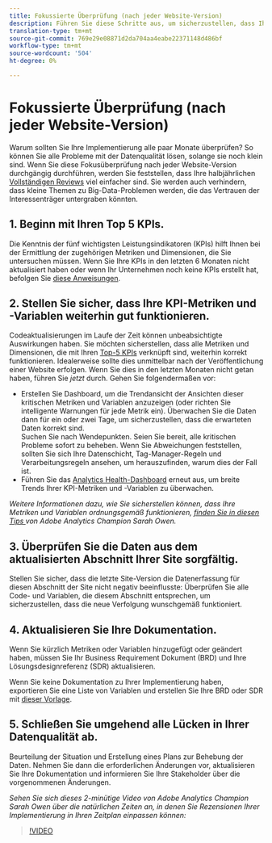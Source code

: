 ```yaml
---
title: Fokussierte Überprüfung (nach jeder Website-Version)
description: Führen Sie diese Schritte aus, um sicherzustellen, dass Ihre Implementierung fehlerfrei und im Einklang mit Ihren KPIs ausgeführt wird.
translation-type: tm+mt
source-git-commit: 769e29e08871d2da704aa4eabe22371148d486bf
workflow-type: tm+mt
source-wordcount: '504'
ht-degree: 0%

---
```



# Fokussierte Überprüfung (nach jeder Website-Version)

Warum sollten Sie Ihre Implementierung alle paar Monate überprüfen? So können Sie alle Probleme mit der Datenqualität lösen, solange sie noch klein sind. Wenn Sie diese Fokusüberprüfung nach jeder Website-Version durchgängig durchführen, werden Sie feststellen, dass Ihre halbjährlichen [Vollständigen Reviews](/help/implement/review/full-review.md) viel einfacher sind. Sie werden auch verhindern, dass kleine Themen zu Big-Data-Problemen werden, die das Vertrauen der Interessenträger untergraben könnten.

## 1. Beginn mit Ihren Top 5 KPIs.

Die Kenntnis der fünf wichtigsten Leistungsindikatoren (KPIs) hilft Ihnen bei der Ermittlung der zugehörigen Metriken und Dimensionen, die Sie untersuchen müssen. Wenn Sie Ihre KPIs in den letzten 6 Monaten nicht aktualisiert haben oder wenn Ihr Unternehmen noch keine KPIs erstellt hat, befolgen Sie [diese Anweisungen](/help/implement/review/define-kpis.md).

## 2. Stellen Sie sicher, dass Ihre KPI-Metriken und -Variablen weiterhin gut funktionieren.

Codeaktualisierungen im Laufe der Zeit können unbeabsichtigte Auswirkungen haben. Sie möchten sicherstellen, dass alle Metriken und Dimensionen, die mit Ihren [Top-5 KPIs](/help/implement/review/define-kpis.md) verknüpft sind, weiterhin korrekt funktionieren. Idealerweise sollte dies unmittelbar nach der Veröffentlichung einer Website erfolgen. Wenn Sie dies in den letzten Monaten nicht getan haben, führen Sie *jetzt* durch. Gehen Sie folgendermaßen vor:

* Erstellen Sie Dashboard, um die Trendansicht der Ansichten dieser kritischen Metriken und Variablen anzuzeigen (oder richten Sie intelligente Warnungen für jede Metrik ein). Überwachen Sie die Daten dann für ein oder zwei Tage, um sicherzustellen, dass die erwarteten Daten korrekt sind.\
   Suchen Sie nach Wendepunkten. Seien Sie bereit, alle kritischen Probleme sofort zu beheben. Wenn Sie Abweichungen feststellen, sollten Sie sich Ihre Datenschicht, Tag-Manager-Regeln und Verarbeitungsregeln ansehen, um herauszufinden, warum dies der Fall ist.
* Führen Sie das [Analytics Health-Dashboard](https://assets.adobe.com/public/9549dbe7-765a-4899-77b8-85cbba1a4252) erneut aus, um breite Trends Ihrer KPI-Metriken und -Variablen zu überwachen.

*Weitere Informationen dazu, wie Sie sicherstellen können, dass Ihre Metriken und Variablen ordnungsgemäß funktionieren,  [finden Sie in diesen Tips ](https://experienceleaguecommunities.adobe.com/t5/adobe-analytics-discussions/my-five-best-tips-for-keeping-adobe-analytics-humming/td-p/388608) von Adobe Analytics Champion Sarah Owen.*

## 3. Überprüfen Sie die Daten aus dem aktualisierten Abschnitt Ihrer Site sorgfältig.

Stellen Sie sicher, dass die letzte Site-Version die Datenerfassung für diesen Abschnitt der Site nicht negativ beeinflusste: Überprüfen Sie alle Code- und Variablen, die diesem Abschnitt entsprechen, um sicherzustellen, dass die neue Verfolgung wunschgemäß funktioniert.

## 4. Aktualisieren Sie Ihre Dokumentation.

Wenn Sie kürzlich Metriken oder Variablen hinzugefügt oder geändert haben, müssen Sie Ihr Business Requirement Dokument (BRD) und Ihre Lösungsdesignreferenz (SDR) aktualisieren.

Wenn Sie keine Dokumentation zu Ihrer Implementierung haben, exportieren Sie eine Liste von Variablen und erstellen Sie Ihre BRD oder SDR mit [dieser Vorlage](https://experienceleague.adobe.com/docs/analytics-learn/tutorials/implementation/implementation-basics/creating-a-business-requirements-document.html?lang=en#implementation).

## 5. Schließen Sie umgehend alle Lücken in Ihrer Datenqualität ab.

Beurteilung der Situation und Erstellung eines Plans zur Behebung der Daten. Nehmen Sie dann die erforderlichen Änderungen vor, aktualisieren Sie Ihre Dokumentation und informieren Sie Ihre Stakeholder über die vorgenommenen Änderungen.



*Sehen Sie sich dieses 2-minütige Video von Adobe Analytics Champion Sarah Owen über die natürlichen Zeiten an, in denen Sie Rezensionen Ihrer Implementierung in Ihren Zeitplan einpassen können:*

>[!VIDEO](https://video.tv.adobe.com/v/328340/?quality=12&learn=on)
